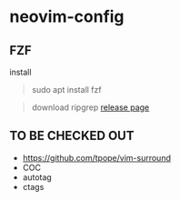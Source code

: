 # neovim-config

## FZF
install

>sudo apt install fzf

>download ripgrep [release page](https://github.com/BurntSushi/ripgrep/releases)


## TO BE CHECKED OUT
* https://github.com/tpope/vim-surround
* COC
* autotag
* ctags
